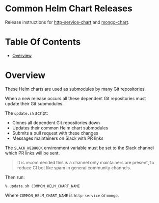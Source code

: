 # Common Helm Chart Releases
Release instructions for [http-service-chart](https://github.com/kscout/http-service-chart)
and [mongo-chart](https://github.com/kscout/http-service-chart).

# Table Of Contents
- [Overview](#overview)

# Overview
These Helm charts are used as submodules by many Git repositories.

When a new release occurs all these dependent Git repositories must update their
Git submodules.

The `update.sh` script:

- Clones all dependent Git repositories down
- Updates their common Helm chart submodules
- Submits a pull request with these changes
- Messages maintainers on Slack with PR links

The `SLACK_WEBHOOK` environment variable must be set to the Slack channel 
which PR links will be sent.

> It is recommended this is a channel only maintainers are present, to reduce CI
> bot like spam in general community channels. 

Then run:

```
% update.sh COMMON_HELM_CHART_NAME
```

Where `COMMON_HELM_CHART_NAME` is `http-service` or `mongo`.
